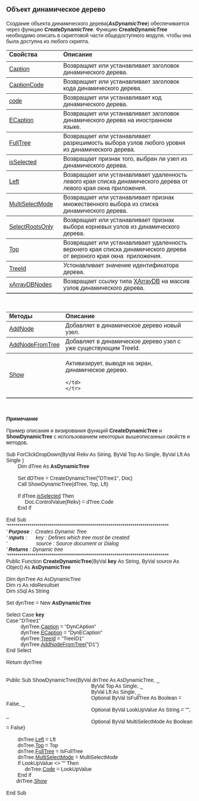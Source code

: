 ﻿<html>
<head>
<title>AsDynamicTree</title>
    <style type="text/css">
        .style1 {
            height: 30px;
        }
        .style2
        {
            height: 26px;
        }
        .style3
        {
            height: 29px;
        }
    </style>
</head>

<body>

<h1><font size="4" face="Arial">Объект динамическое дерево</font></h1>

<p><font face="Arial">Создание объекта динамического дерева(<strong><em>AsDynamicTree</em></strong>) обеспечивается через 
    функцию <strong><em>CreateDynamicTree</em></strong>. Функцию<strong> <em>CreateDynamicTree</em>
    </strong>необходимо описать в скриптовой части общедоступного модуля, чтобы она 
    была доступна из любого скрипта.</font> </p>

<table border="1" cellPadding="5" cols="2" frame="below" rules="rows">
  <tr vAlign="top">
    <td class="style1" width="29%"><font face="Arial"><strong>Свойства</strong></font></td>
    <td class="style1" width="71%"><font face="Arial"><strong>Описание<br />
        </strong></font></td>
  </tr>
    <tr>
    <td class="label" width="29%"><font face="Arial"><a href="AsDynamicTree/Caption_D.html">
	Caption</a></font></td>
    <td class="label" width="71%"><font face="Arial">Возвращает или устанавливает 
        заголовок динамического дерева.</font></td>
    </tr>
  <tr>
    <td class="label" width="29%"><font face="Arial">
        <a
    href="AsDynamicTree/CaptionCode_D.html">CaptionCode</a></font></td>
    <td class="label" width="71%"><font face="Arial">Возвращает или устанавливает 
        заголовок кода динамического дерева.</font></td>
  </tr>
  <tr>
    <td class="label" width="29%"><font face="Arial">
        <a
    href="AsDynamicTree/code_D.html">code</a></font></td>
    <td class="label" width="71%"><font face="Arial">Возвращает 
	    или устанавливает код динамического дерева.</font></td>
  </tr>
    <tr>
    <td class="label" width="29%"><a href="AsDynamicTree/ECaption_D.html"><font face="Arial">
	ECaption</font></a></td>
    <td class="label" width="71%"><font face="Arial">Возвращает или 
	устанавливает заголовок динамического дерева на иностранном языке.</font></td>
    </tr>
  <tr>
    <td class="label" width="29%"><font face="Arial"><a href="AsDynamicTree/FullTree_D.html">
	    FullTree</a></font></td>
    <td class="label" width="71%"><font face="Arial">Возвращает или устанавливает 
        разрешимость выбора узлов любого уровня из динамического дерева. </font></td>
  </tr>
    <tr>
    <td class="label" width="29%"><a href="AsDynamicTree/isSelected_D.html">
        <font face="Arial">
        isSelected</font></a></td>
    <td class="label" width="71%"><font face="Arial">Возвращает признак того, выбран ли 
        узел из динамического дерева.</font></td>
    </tr>
  <tr>
    <td class="style2" width="29%"><a href="AsDynamicTree/Left_D.html"><font face="Arial">
	    Left</font></a></td>
    <td class="style2" width="71%"><font face="Arial">Возвращает или устанавливает 
        удаленность левого края списка динамического дерева от левого края окна 
        приложения.</font></td>
  </tr>
    <tr>
    <td class="label" width="29%"><font face="Arial">
        <a href="AsDynamicTree/MultiSelectMode_D.html">MultiSelectMode</a></font><br />
      </td>
          <td class="style2" width="71%"><font face="Arial">Возвращает или устанавливает признак множественного 
              выбора из списка динамического дерева.</font></td>
  <tr>
    <td class="label" width="29%"><font face="Arial">
	    <a href="AsDynamicTree/SelectRootsOnly_D.html">SelectRootsOnly</a></font></td>
    <td class="label" width="71%"><font face="Arial">Возвращает или устанавливает 
        признак выбора корневых узлов из динамического дерева.</font></td>
  </tr>
    <tr>
    <td class="style3" width="29%"><font face="Arial">
        <a href="AsDynamicTree/Top_D.html">Top</a></font><br />
      </td>
          <td class="style2" width="71%"><font face="Arial">Возвращает или устанавливает 
        удаленность верхнего края списка динамического дерева от верхного края окна&nbsp; 
        приложения.</font></td>
  </tr>
  <tr>
    <td class="label" width="29%"><font face="Arial"><a href="AsDynamicTree/TreeId_D.html">
	TreeId</a></font></td>
    <td class="label" width="71%"><font face="Arial">Устонавливает значение идентификатора дерева.</font></td>
  </tr>
    <tr>
    <td class="label" width="29%"><font face="Arial">
        <a href="AsDynamicTree/xArrayDBNodes_D.html">
	    xArrayDBNodes</a></font></td>
    <td class="label" width="71%"><font face="Arial">Возвращает ссылку типа <a href="Functions/CreateXArrayDB.html"> XArrayDB</a> на 
        массив узлов динамического дерева.</font></td>
    </tr>
  </table>

<p>&nbsp;</p>

<table border="1" cellPadding="5" cols="2" frame="below" rules="rows">
  <tr vAlign="top">
    <td class="label" width="29%"><font face="Arial"><strong>Методы</strong></font></td>
    <td class="label" width="71%"><font face="Arial"><strong>Описание</strong></font></td>
  </tr>
  <tr>
    <td class="label" width="29%"><font face="Arial"><a href="AsDynamicTree/AddNode_D.html">
	AddNode</td>
    <td class="label" width="71%"><font face="Arial">Добавляет в 
	    динамическое дерево новый узел.</font></td>
  </tr>
    <tr>
    <td class="label" width="29%"><a href="AsDynamicTree/AddNodeFromTree_D.html">
        <font
    face="Arial">AddNodeFromTree</font></a></td>
    <td class="label" width="71%"><font face="Arial">Добавляет в динамическое дерево узел 
        с уже существующим TreeId.</font></td>
    </tr>
    <tr>
    <td class="label" width="29%"><font face="Arial">
        <a href="AsDynamicTree/Show_D.html">
	    Show</a></font></td>
    <td class="label" width="71%">

<p><font face="Arial">Активизирует, выводя на экран, динамическое дерево.</font></p>

    </td>
    </tr>
  </table>
    <p>
        &nbsp;</p&nbsp;</p>
    <p>
        <font face="Arial"><b>Примечание<br />
        <br />
        </b>Пример описания и визирования функций<b> <strong>CreateDynamicTree </strong>
        </b>и<b><strong> ShowDynamicTree </strong>
        </b>с использованием некоторых вышеописанных свойств и методов<b>.
        <br />
        <br />
        </b>Sub ForClickDropDown(ByVal Rekv As String, ByVal Top As Single, ByVal Lft As 
        Single )<b><br />
&nbsp;&nbsp;&nbsp;&nbsp;&nbsp;&nbsp;&nbsp; </b>Dim dTree As <strong>AsDynamicTree</strong><br />
        <br />
&nbsp;&nbsp;&nbsp;&nbsp;&nbsp;&nbsp;&nbsp; Set dDTree = CreateDynamicTree(&quot;DTree1&quot;, Doc)
        <br />
&nbsp;&nbsp;&nbsp;&nbsp;&nbsp;&nbsp;&nbsp; Call ShowDynamicTree(dTree, Top, Lft)
        <br />
        <br />
&nbsp;&nbsp;&nbsp;&nbsp;&nbsp;&nbsp;&nbsp; If dTree.<a href="AsDynamicTree/isSelected_D.html">isSelected</a> Then
        <br />
&nbsp;&nbsp;&nbsp;&nbsp;&nbsp;&nbsp;&nbsp;&nbsp;&nbsp;&nbsp;&nbsp;&nbsp; 
        Doc.ControlValue(Rekv) = dTree.Code<br />
&nbsp;&nbsp;&nbsp;&nbsp;&nbsp;&nbsp;&nbsp; End If<b><br />
        <br />
        </b>End Sub<b><br />
        </b><em>
        &#39;********************************************************************************
        <br />
        &#39; <strong>Purpose</strong> :&nbsp; Creates Dynamic Tree <br />
        &#39; I<strong>nputs</strong> :&nbsp;&nbsp;&nbsp;&nbsp;&nbsp; key : Defines which 
        tree must be created
        <br />
        &#39;<strong>&nbsp; &nbsp;&nbsp;&nbsp;&nbsp;&nbsp;&nbsp;&nbsp;&nbsp;&nbsp;&nbsp;&nbsp;&nbsp;&nbsp;&nbsp;&nbsp;&nbsp;&nbsp;
        </strong>source : Source document or Dialog<br />
        &#39;<strong> Returns </strong>: Dynamic tree
        <br />
        &#39;********************************************************************************</em><b><br />
        </b>Public Function <strong>CreateDynamicTree</strong>(ByVal <strong>key
        </strong>As String, ByVal source As Object) As <strong>AsDynamicTree<br />
        <br />
        </strong>Dim dynTree As AsDynamicTree<br />
        Dim rs As rdoResultset<br />
        Dim sSql As String<strong><br />
        <br />
        </strong>Set dynTree = New <strong>AsDynamicTree
        <br />
        </strong>
        <br />
        Select Case <strong>key<br />
        </strong>Case &quot;DTree1&quot;<strong><br />
&nbsp;&nbsp;&nbsp;&nbsp; </strong>&nbsp;&nbsp;&nbsp;&nbsp; dynTree.<a href="AsDynamicTree/Caption_D.html">Caption</a> = 
        &quot;DynCAption&quot;
        <br />
&nbsp;&nbsp;&nbsp;&nbsp;&nbsp;&nbsp;&nbsp;&nbsp;&nbsp; dynTree.<a href="AsDynamicTree/ECaption_D.html">ECaption</a> = &quot;DynECaption&quot;<br />
&nbsp;&nbsp;&nbsp;&nbsp;&nbsp;&nbsp;&nbsp;&nbsp;&nbsp; dynTree.<a href="AsDynamicTree/TreeId_D.html">TreeId</a> = &quot;TreeID1&quot;
        <br />
&nbsp;&nbsp;&nbsp;&nbsp;&nbsp;&nbsp;&nbsp;&nbsp;&nbsp; dynTree.<a href="AsDynamicTree/AddNodeFromTree_D.html">AddNodeFromTree</a>(&quot;D1&quot;)
        <strong>
        <br />
        </strong>End Select
        <br />
        <br />
        Return dynTree<strong><br />
        <br />
        </End Function<br />
        <br />
        </strong>Public Sub ShowDynamicTree(ByVal dnTree As AsDynamicTree, _<br />
&nbsp;&nbsp;&nbsp;&nbsp;&nbsp;&nbsp;&nbsp;&nbsp;&nbsp;&nbsp;&nbsp;&nbsp;&nbsp;&nbsp;&nbsp;&nbsp;&nbsp;&nbsp;&nbsp;&nbsp;&nbsp;&nbsp;&nbsp;&nbsp;&nbsp;&nbsp;&nbsp;&nbsp;&nbsp;&nbsp;&nbsp;&nbsp;&nbsp;&nbsp;&nbsp;&nbsp;&nbsp;&nbsp;&nbsp;&nbsp;&nbsp;&nbsp;&nbsp;&nbsp;&nbsp;&nbsp;&nbsp;&nbsp;&nbsp;&nbsp;&nbsp;&nbsp;&nbsp;&nbsp;&nbsp;&nbsp;&nbsp;&nbsp; ByVal Top As Single, 
        _<br />
&nbsp;&nbsp;&nbsp;&nbsp;&nbsp;&nbsp;&nbsp;&nbsp;&nbsp;&nbsp;&nbsp;&nbsp;&nbsp;&nbsp;&nbsp;&nbsp;&nbsp;&nbsp;&nbsp;&nbsp;&nbsp;&nbsp;&nbsp;&nbsp;&nbsp;&nbsp;&nbsp;&nbsp;&nbsp;&nbsp;&nbsp;&nbsp;&nbsp;&nbsp;&nbsp;&nbsp;&nbsp;&nbsp;&nbsp;&nbsp;&nbsp;&nbsp;&nbsp;&nbsp;&nbsp;&nbsp;&nbsp;&nbsp;&nbsp;&nbsp;&nbsp;&nbsp;&nbsp;&nbsp;&nbsp;&nbsp;&nbsp;&nbsp; ByVal Lft As Single, _<br />
&nbsp;&nbsp;&nbsp;&nbsp;&nbsp;&nbsp;&nbsp;&nbsp;&nbsp;&nbsp;&nbsp;&nbsp;&nbsp;&nbsp;&nbsp;&nbsp;&nbsp;&nbsp;&nbsp;&nbsp;&nbsp;&nbsp;&nbsp;&nbsp;&nbsp;&nbsp;&nbsp;&nbsp;&nbsp;&nbsp;&nbsp;&nbsp;&nbsp;&nbsp;&nbsp;&nbsp;&nbsp;&nbsp;&nbsp;&nbsp;&nbsp;&nbsp;&nbsp;&nbsp;&nbsp;&nbsp;&nbsp;&nbsp;&nbsp;&nbsp;&nbsp;&nbsp;&nbsp;&nbsp;&nbsp;&nbsp;&nbsp;&nbsp; Optional ByVal IsFullTree As Boolean = False, _
        <br />
&nbsp;&nbsp;&nbsp;&nbsp;&nbsp;&nbsp;&nbsp;&nbsp;&nbsp;&nbsp;&nbsp;&nbsp;&nbsp;&nbsp;&nbsp;&nbsp;&nbsp;&nbsp;&nbsp;&nbsp;&nbsp;&nbsp;&nbsp;&nbsp;&nbsp;&nbsp;&nbsp;&nbsp;&nbsp;&nbsp;&nbsp;&nbsp;&nbsp;&nbsp;&nbsp;&nbsp;&nbsp;&nbsp;&nbsp;&nbsp;&nbsp;&nbsp;&nbsp;&nbsp;&nbsp;&nbsp;&nbsp;&nbsp;&nbsp;&nbsp;&nbsp;&nbsp;&nbsp;&nbsp;&nbsp;&nbsp;&nbsp;&nbsp; Optional ByVal LookUpValue As String = &quot;&quot;, _<br />
&nbsp;&nbsp;&nbsp;&nbsp;&nbsp;&nbsp;&nbsp;&nbsp;&nbsp;&nbsp;&nbsp;&nbsp;&nbsp;&nbsp;&nbsp;&nbsp;&nbsp;&nbsp;&nbsp;&nbsp;&nbsp;&nbsp;&nbsp;&nbsp;&nbsp;&nbsp;&nbsp;&nbsp;&nbsp;&nbsp;&nbsp;&nbsp;&nbsp;&nbsp;&nbsp;&nbsp;&nbsp;&nbsp;&nbsp;&nbsp;&nbsp;&nbsp;&nbsp;&nbsp;&nbsp;&nbsp;&nbsp;&nbsp;&nbsp;&nbsp;&nbsp;&nbsp;&nbsp;&nbsp;&nbsp;&nbsp;&nbsp;&nbsp; Optional ByVal MultiSelectMode As Boolean = False)
        <br />
        <br />
&nbsp;&nbsp;&nbsp;&nbsp;&nbsp;&nbsp;&nbsp; dnTree.<a href="AsDynamicTree/Left_D.html">Left</a> = Lft
        <br />
&nbsp;&nbsp;&nbsp;&nbsp;&nbsp;&nbsp;&nbsp; dnTree.<a href="AsDynamicTree/Top_D.html">Top</a> = Top
        <br />
&nbsp;&nbsp;&nbsp;&nbsp;&nbsp;&nbsp;&nbsp; dnTree.<a href="AsDynamicTree/FullTree_D.html">FullTree</a> = IsFullTree
        <br />
&nbsp;&nbsp;&nbsp;&nbsp;&nbsp;&nbsp;&nbsp; dnTree.<a href="AsDynamicTree/MultiSelectMode_D.html">MultiSelectMode</a> = MultiSelectMode
        <br />
&nbsp;&nbsp;&nbsp;&nbsp;&nbsp;&nbsp;&nbsp; If LookUpValue &lt;&gt; &quot;&quot; Then
        <br />
&nbsp;&nbsp;&nbsp;&nbsp;&nbsp;&nbsp;&nbsp;&nbsp;&nbsp;&nbsp;&nbsp;&nbsp; dnTree.<a href="AsDynamicTree/code_D.html">Code</a> = 
        LookUpValue
        <br />
&nbsp;&nbsp;&nbsp;&nbsp;&nbsp;&nbsp;&nbsp; End If
        <br />
&nbsp;&nbsp;&nbsp;&nbsp;&nbsp;&nbsp; dnTree.<a href="AsDynamicTree/Show_D.html">Show</a>
        <br />
        <br />
        End Sub</font></p>
    <strong>
    <p>
        &nbsp;</p>
</body>
</html>

